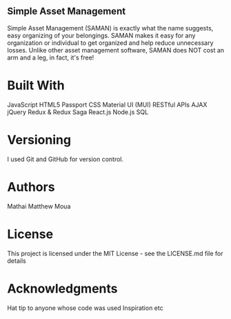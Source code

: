 ## Simple Asset Management
Simple Asset Management (SAMAN) is exactly what the name suggests, easy organizing of your belongings. SAMAN makes it easy for any organization or individual to get organized and help reduce unnecessary losses. Unlike other asset management software, SAMAN does NOT cost an arm and a leg, in fact, it's free!

# Built With
JavaScript
HTML5
Passport
CSS
Material UI (MUI)
RESTful APIs
AJAX
jQuery
Redux & Redux Saga
React.js
Node.js
SQL

# Versioning
I used Git and GitHub for version control.

# Authors
Mathai Matthew Moua

# License
This project is licensed under the MIT License - see the LICENSE.md file for details

# Acknowledgments
Hat tip to anyone whose code was used
Inspiration
etc
